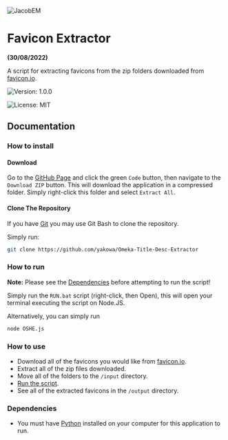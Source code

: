 ![JacobEM](https://jacobem.com/assets/media/JacobEM.png)

# Favicon Extractor
**(30/08/2022)**

A script for extracting favicons from the zip folders downloaded from [favicon.io](https://favicon.io/).

![Version: 1.0.0](https://img.shields.io/badge/Version-1.0.0-00e0a7)

![License: MIT](https://img.shields.io/badge/License-MIT-776bff)


## Documentation

### How to install

#### Download

Go to the [GitHub Page](https://github.com/yakowa/favicon-extractor) and click the green `Code` button, then navigate to the `Download ZIP` button. This will download the application in a compressed folder. Simply right-click this folder and select `Extract All`.

#### Clone The Repository

If you have [Git](https://git-scm.com/) you may use Git Bash to clone the repository.

Simply run:
```bash
git clone https://github.com/yakowa/Omeka-Title-Desc-Extractor
```

### How to run

**Note:** Please see the [Dependencies](#dependencies) before attempting to run the script!

Simply run the `RUN.bat` script (right-click, then Open), this will open your terminal executing the script on Node.JS.

Alternatively, you can simply run
```bash
node OSHE.js
```

### How to use

* Download all of the favicons you would like from [favicon.io](https://favicon.io/).
* Extract all of the zip files downloaded.
* Move all of the folders to the `/input` directory.
* [Run the script](#how-to-run).
* See all of the extracted favicons in the `/output` directory.

### Dependencies

* You must have [Python](https://www.python.org/) installed on your computer for this application to run.